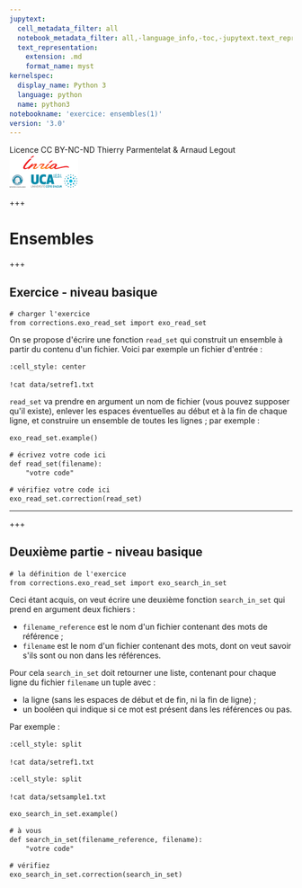```yaml
---
jupytext:
  cell_metadata_filter: all
  notebook_metadata_filter: all,-language_info,-toc,-jupytext.text_representation.jupytext_version,-jupytext.text_representation.format_version
  text_representation:
    extension: .md
    format_name: myst
kernelspec:
  display_name: Python 3
  language: python
  name: python3
notebookname: 'exercice: ensembles(1)'
version: '3.0'
---
```


<div class="licence">
<span>Licence CC BY-NC-ND</span>
<span>Thierry Parmentelat &amp; Arnaud Legout</span>
<span><img src="media/both-logos-small-alpha.png" /></span>
</div>

+++

# Ensembles

+++

## Exercice - niveau basique

```{code-cell}
# charger l'exercice
from corrections.exo_read_set import exo_read_set
```

On se propose d'écrire une fonction `read_set` qui construit un ensemble à partir du contenu d'un fichier. Voici par exemple un fichier d'entrée :

```{code-cell}
:cell_style: center

!cat data/setref1.txt
```

`read_set` va prendre en argument un nom de fichier (vous pouvez supposer qu'il existe), enlever les espaces éventuelles au début et à la fin de chaque ligne, et construire un ensemble de toutes les lignes ; par exemple :

```{code-cell}
exo_read_set.example()
```

```{code-cell}
# écrivez votre code ici
def read_set(filename):
    "votre code"
```

```{code-cell}
# vérifiez votre code ici
exo_read_set.correction(read_set)
```

*****

+++

## Deuxième partie - niveau basique

```{code-cell}
# la définition de l'exercice
from corrections.exo_read_set import exo_search_in_set
```

Ceci étant acquis, on veut écrire une deuxième fonction `search_in_set` qui prend en argument deux fichiers :

* `filename_reference` est le nom d'un fichier contenant des mots de référence ;
* `filename` est le nom d'un fichier contenant des mots, dont on veut savoir s'ils sont ou non dans les références.

Pour cela `search_in_set` doit retourner une liste, contenant pour chaque ligne du fichier `filename` un tuple avec :

* la ligne (sans les espaces de début et de fin, ni la fin de ligne) ;
* un booléen qui indique si ce mot est présent dans les références ou pas.

Par exemple :

```{code-cell}
:cell_style: split

!cat data/setref1.txt
```

```{code-cell}
:cell_style: split

!cat data/setsample1.txt
```

```{code-cell}
exo_search_in_set.example()
```

```{code-cell}
# à vous
def search_in_set(filename_reference, filename):
    "votre code"
```

```{code-cell}
# vérifiez
exo_search_in_set.correction(search_in_set)
```
